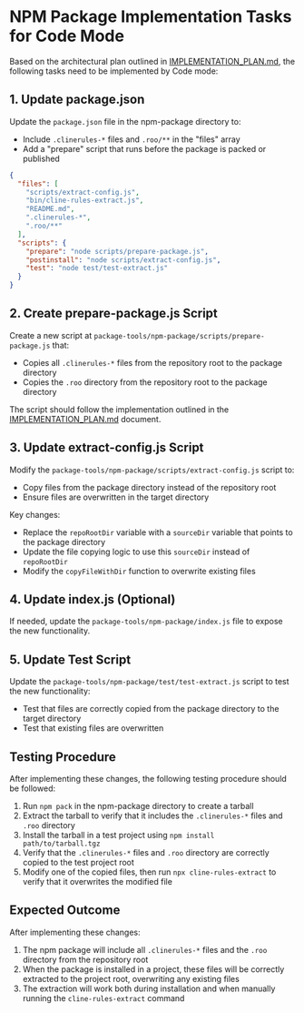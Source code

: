 # NPM Package Implementation Tasks for Code Mode

Based on the architectural plan outlined in [IMPLEMENTATION_PLAN.md](./IMPLEMENTATION_PLAN.md), the following tasks need to be implemented by Code mode:

## 1. Update package.json

Update the `package.json` file in the npm-package directory to:

- Include `.clinerules-*` files and `.roo/**` in the "files" array
- Add a "prepare" script that runs before the package is packed or published

```json
{
  "files": [
    "scripts/extract-config.js",
    "bin/cline-rules-extract.js",
    "README.md",
    ".clinerules-*",
    ".roo/**"
  ],
  "scripts": {
    "prepare": "node scripts/prepare-package.js",
    "postinstall": "node scripts/extract-config.js",
    "test": "node test/test-extract.js"
  }
}
```

## 2. Create prepare-package.js Script

Create a new script at `package-tools/npm-package/scripts/prepare-package.js` that:

- Copies all `.clinerules-*` files from the repository root to the package directory
- Copies the `.roo` directory from the repository root to the package directory

The script should follow the implementation outlined in the [IMPLEMENTATION_PLAN.md](./IMPLEMENTATION_PLAN.md) document.

## 3. Update extract-config.js Script

Modify the `package-tools/npm-package/scripts/extract-config.js` script to:

- Copy files from the package directory instead of the repository root
- Ensure files are overwritten in the target directory

Key changes:
- Replace the `repoRootDir` variable with a `sourceDir` variable that points to the package directory
- Update the file copying logic to use this `sourceDir` instead of `repoRootDir`
- Modify the `copyFileWithDir` function to overwrite existing files

## 4. Update index.js (Optional)

If needed, update the `package-tools/npm-package/index.js` file to expose the new functionality.

## 5. Update Test Script

Update the `package-tools/npm-package/test/test-extract.js` script to test the new functionality:

- Test that files are correctly copied from the package directory to the target directory
- Test that existing files are overwritten

## Testing Procedure

After implementing these changes, the following testing procedure should be followed:

1. Run `npm pack` in the npm-package directory to create a tarball
2. Extract the tarball to verify that it includes the `.clinerules-*` files and `.roo` directory
3. Install the tarball in a test project using `npm install path/to/tarball.tgz`
4. Verify that the `.clinerules-*` files and `.roo` directory are correctly copied to the test project root
5. Modify one of the copied files, then run `npx cline-rules-extract` to verify that it overwrites the modified file

## Expected Outcome

After implementing these changes:

1. The npm package will include all `.clinerules-*` files and the `.roo` directory from the repository root
2. When the package is installed in a project, these files will be correctly extracted to the project root, overwriting any existing files
3. The extraction will work both during installation and when manually running the `cline-rules-extract` command